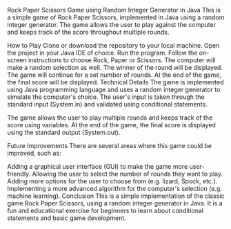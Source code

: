 Rock Paper Scissors Game using Random Integer Generator in Java
This is a simple game of Rock Paper Scissors, implemented in Java using a random integer generator. The game allows the user to play against the computer and keeps track of the score throughout multiple rounds.

How to Play
Clone or download the repository to your local machine.
Open the project in your Java IDE of choice.
Run the program.
Follow the on-screen instructions to choose Rock, Paper or Scissors.
The computer will make a random selection as well.
The winner of the round will be displayed.
The game will continue for a set number of rounds.
At the end of the game, the final score will be displayed.
Technical Details
The game is implemented using Java programming language and uses a random integer generator to simulate the computer's choice. The user's input is taken through the standard input (System.in) and validated using conditional statements.

The game allows the user to play multiple rounds and keeps track of the score using variables. At the end of the game, the final score is displayed using the standard output (System.out).

Future Improvements
There are several areas where this game could be improved, such as:

Adding a graphical user interface (GUI) to make the game more user-friendly.
Allowing the user to select the number of rounds they want to play.
Adding more options for the user to choose from (e.g. lizard, Spock, etc.).
Implementing a more advanced algorithm for the computer's selection (e.g. machine learning).
Conclusion
This is a simple implementation of the classic game Rock Paper Scissors, using a random integer generator in Java. It is a fun and educational exercise for beginners to learn about conditional statements and basic game development.
